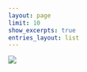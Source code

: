 ```yaml
---
layout: page
limit: 10
show_excerpts: true
entries_layout: list
---
```


<img class="tirinha-home" src="http://ddigrazia.github.io/sofressor/assets/images/sono.jpg">
